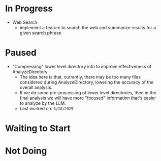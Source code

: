 # In Progress

- Web Search
  - implement a feature to search the web and summarize results for a given search phrase

# Paused

- "Compressing" lower level directory info to improve effectiveness of AnalyzeDirectory
  - The idea here is that, currently, there may be too many files considered during AnalyzeDirectory, lowering the accuracy of the overall analysis.
  - If we do some pre-processing of lower level directories, then in the final analysis we will have more "focused" information that's easier to analyze by the LLM.
  - Last worked on: `6/18/2025`

# Waiting to Start

# Not Doing
